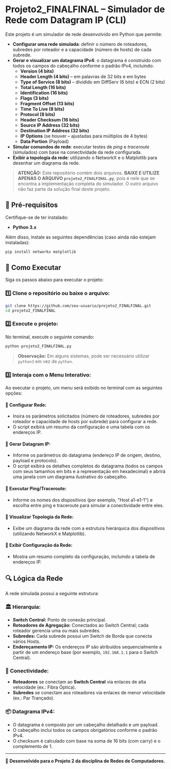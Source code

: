 # Projeto2_FINALFINAL – Simulador de Rede com Datagram IP (CLI)

Este projeto é um simulador de rede desenvolvido em Python que permite:

- **Configurar uma rede simulada**: definir o número de roteadores, subredes por roteador e a capacidade (número de hosts) de cada subrede.
- **Gerar e visualizar um datagrama IPv4**: o datagrama é construído com todos os campos do cabeçalho conforme o padrão IPv4, incluindo:
  - **Version (4 bits)**
  - **Header Length (4 bits)** – em palavras de 32 bits e em bytes
  - **Type of Service (8 bits)** – dividido em DiffServ (6 bits) e ECN (2 bits)
  - **Total Length (16 bits)**
  - **Identification (16 bits)**
  - **Flags (3 bits)**
  - **Fragment Offset (13 bits)**
  - **Time To Live (8 bits)**
  - **Protocol (8 bits)**
  - **Header Checksum (16 bits)**
  - **Source IP Address (32 bits)**
  - **Destination IP Address (32 bits)**
  - **IP Options** (se houver – ajustadas para múltiplos de 4 bytes)
  - **Data Portion** (Payload)
- **Simular comandos de rede**: executar testes de *ping* e *traceroute* (simulados) com base na conectividade da rede configurada.
- **Exibir a topologia da rede**: utilizando o NetworkX e o Matplotlib para desenhar um diagrama da rede.

> **ATENÇÃO:**
> Este repositório contém dois arquivos. **BAIXE E UTILIZE APENAS O ARQUIVO `projeto2_FINALFINAL.py`**, pois é nele que se encontra a implementação completa do simulador. O outro arquivo não faz parte da solução final deste projeto.

## 📌 Pré-requisitos

Certifique-se de ter instalado:

- **Python 3.x**

Além disso, instale as seguintes dependências (caso ainda não estejam instaladas):

```bash
pip install networkx matplotlib
```

## 🚀 Como Executar

Siga os passos abaixo para executar o projeto:

### 1️⃣ Clone o repositório ou baixe o arquivo:

```bash
git clone https://github.com/seu-usuario/projeto2_FINALFINAL.git
cd projeto2_FINALFINAL
```

### 2️⃣ Execute o projeto:

No terminal, execute o seguinte comando:

```bash
python projeto2_FINALFINAL.py
```

> **Observação:** Em alguns sistemas, pode ser necessário utilizar `python3` em vez de `python`.

### 3️⃣ Interaja com o Menu Interativo:

Ao executar o projeto, um menu será exibido no terminal com as seguintes opções:

#### 📌 **Configurar Rede:**
- Insira os parâmetros solicitados (número de roteadores, subredes por roteador e capacidade de hosts por subrede) para configurar a rede.
- O script exibirá um resumo da configuração e uma tabela com os endereços IP.

#### 📌 **Gerar Datagram IP:**
- Informe os parâmetros do datagrama (endereço IP de origem, destino, payload e protocolo).
- O script exibirá os detalhes completos do datagrama (todos os campos com seus tamanhos em bits e a representação em hexadecimal) e abrirá uma janela com um diagrama ilustrativo do cabeçalho.

#### 📌 **Executar Ping/Traceroute:**
- Informe os nomes dos dispositivos (por exemplo, "Host a1-e1-1") e escolha entre ping e traceroute para simular a conectividade entre eles.

#### 📌 **Visualizar Topologia da Rede:**
- Exibe um diagrama da rede com a estrutura hierárquica dos dispositivos (utilizando NetworkX e Matplotlib).

#### 📌 **Exibir Configuração da Rede:**
- Mostra um resumo completo da configuração, incluindo a tabela de endereços IP.

## 🔍 Lógica da Rede

A rede simulada possui a seguinte estrutura:

### 🏛 **Hierarquia:**
- **Switch Central:** Ponto de conexão principal.
- **Roteadores de Agregação:** Conectados ao Switch Central; cada roteador gerencia uma ou mais subredes.
- **Subredes:** Cada subrede possui um Switch de Borda que conecta vários Hosts.
- **Endereçamento IP:** Os endereços IP são atribuídos sequencialmente a partir de um endereço base (por exemplo, `192.168.1.1` para o Switch Central).

### 🔗 **Conectividade:**
- **Roteadores** se conectam ao **Switch Central** via enlaces de alta velocidade (ex.: Fibra Óptica).
- **Subredes** se conectam aos roteadores via enlaces de menor velocidade (ex.: Par Trançado).

### 📦 **Datagrama IPv4:**
- O datagrama é composto por um cabeçalho detalhado e um payload.
- O cabeçalho inclui todos os campos obrigatórios conforme o padrão IPv4.
- O checksum é calculado com base na soma de 16 bits (com carry) e o complemento de 1.

---

📌 **Desenvolvido para o Projeto 2 da disciplina de Redes de Computadores.**
